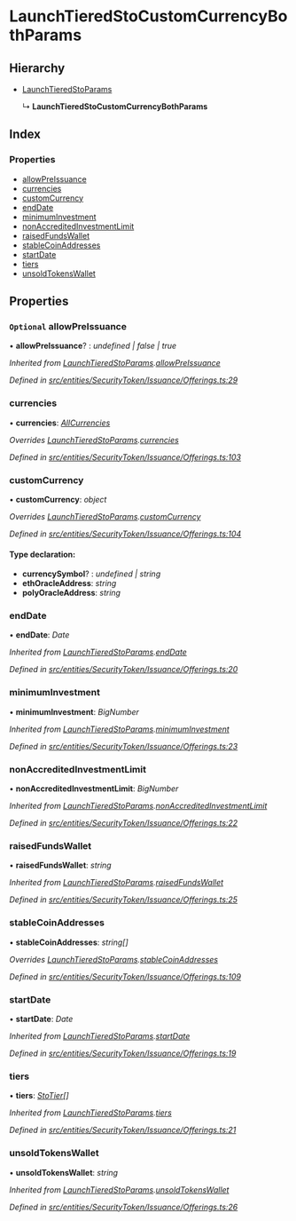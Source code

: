 # LaunchTieredStoCustomCurrencyBothParams

## Hierarchy

* [LaunchTieredStoParams]()

  ↳ **LaunchTieredStoCustomCurrencyBothParams**

## Index

### Properties

* [allowPreIssuance]()
* [currencies]()
* [customCurrency]()
* [endDate]()
* [minimumInvestment]()
* [nonAccreditedInvestmentLimit]()
* [raisedFundsWallet]()
* [stableCoinAddresses]()
* [startDate]()
* [tiers]()
* [unsoldTokensWallet]()

## Properties

### `Optional` allowPreIssuance

• **allowPreIssuance**? : _undefined \| false \| true_

_Inherited from_ [_LaunchTieredStoParams_]()_._[_allowPreIssuance_]()

_Defined in_ [_src/entities/SecurityToken/Issuance/Offerings.ts:29_](https://github.com/PolymathNetwork/polymath-sdk/blob/550676f/src/entities/SecurityToken/Issuance/Offerings.ts#L29)

### currencies

• **currencies**: [_AllCurrencies_](_entities_securitytoken_issuance_offerings_.md#allcurrencies)

_Overrides_ [_LaunchTieredStoParams_]()_._[_currencies_]()

_Defined in_ [_src/entities/SecurityToken/Issuance/Offerings.ts:103_](https://github.com/PolymathNetwork/polymath-sdk/blob/550676f/src/entities/SecurityToken/Issuance/Offerings.ts#L103)

### customCurrency

• **customCurrency**: _object_

_Overrides_ [_LaunchTieredStoParams_]()_._[_customCurrency_]()

_Defined in_ [_src/entities/SecurityToken/Issuance/Offerings.ts:104_](https://github.com/PolymathNetwork/polymath-sdk/blob/550676f/src/entities/SecurityToken/Issuance/Offerings.ts#L104)

#### Type declaration:

* **currencySymbol**? : _undefined \| string_
* **ethOracleAddress**: _string_
* **polyOracleAddress**: _string_

### endDate

• **endDate**: _Date_

_Inherited from_ [_LaunchTieredStoParams_]()_._[_endDate_]()

_Defined in_ [_src/entities/SecurityToken/Issuance/Offerings.ts:20_](https://github.com/PolymathNetwork/polymath-sdk/blob/550676f/src/entities/SecurityToken/Issuance/Offerings.ts#L20)

### minimumInvestment

• **minimumInvestment**: _BigNumber_

_Inherited from_ [_LaunchTieredStoParams_]()_._[_minimumInvestment_]()

_Defined in_ [_src/entities/SecurityToken/Issuance/Offerings.ts:23_](https://github.com/PolymathNetwork/polymath-sdk/blob/550676f/src/entities/SecurityToken/Issuance/Offerings.ts#L23)

### nonAccreditedInvestmentLimit

• **nonAccreditedInvestmentLimit**: _BigNumber_

_Inherited from_ [_LaunchTieredStoParams_]()_._[_nonAccreditedInvestmentLimit_]()

_Defined in_ [_src/entities/SecurityToken/Issuance/Offerings.ts:22_](https://github.com/PolymathNetwork/polymath-sdk/blob/550676f/src/entities/SecurityToken/Issuance/Offerings.ts#L22)

### raisedFundsWallet

• **raisedFundsWallet**: _string_

_Inherited from_ [_LaunchTieredStoParams_]()_._[_raisedFundsWallet_]()

_Defined in_ [_src/entities/SecurityToken/Issuance/Offerings.ts:25_](https://github.com/PolymathNetwork/polymath-sdk/blob/550676f/src/entities/SecurityToken/Issuance/Offerings.ts#L25)

### stableCoinAddresses

• **stableCoinAddresses**: _string\[\]_

_Overrides_ [_LaunchTieredStoParams_]()_._[_stableCoinAddresses_]()

_Defined in_ [_src/entities/SecurityToken/Issuance/Offerings.ts:109_](https://github.com/PolymathNetwork/polymath-sdk/blob/550676f/src/entities/SecurityToken/Issuance/Offerings.ts#L109)

### startDate

• **startDate**: _Date_

_Inherited from_ [_LaunchTieredStoParams_]()_._[_startDate_]()

_Defined in_ [_src/entities/SecurityToken/Issuance/Offerings.ts:19_](https://github.com/PolymathNetwork/polymath-sdk/blob/550676f/src/entities/SecurityToken/Issuance/Offerings.ts#L19)

### tiers

• **tiers**: [_StoTier_]()_\[\]_

_Inherited from_ [_LaunchTieredStoParams_]()_._[_tiers_]()

_Defined in_ [_src/entities/SecurityToken/Issuance/Offerings.ts:21_](https://github.com/PolymathNetwork/polymath-sdk/blob/550676f/src/entities/SecurityToken/Issuance/Offerings.ts#L21)

### unsoldTokensWallet

• **unsoldTokensWallet**: _string_

_Inherited from_ [_LaunchTieredStoParams_]()_._[_unsoldTokensWallet_]()

_Defined in_ [_src/entities/SecurityToken/Issuance/Offerings.ts:26_](https://github.com/PolymathNetwork/polymath-sdk/blob/550676f/src/entities/SecurityToken/Issuance/Offerings.ts#L26)

